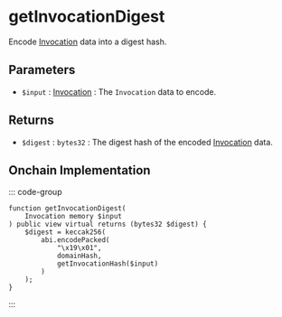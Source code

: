 # getInvocationDigest
        
Encode [Invocation](/base-types/Invocation) data into a digest hash.

## Parameters

- `$input` : [Invocation](/base-types/Invocation) : The `Invocation` data to encode.

## Returns

- `$digest` : `bytes32` : The digest hash of the encoded [Invocation](/base-types/Invocation) data.

## Onchain Implementation

::: code-group

``` solidity [Types.sol:getInvocationDigest]
function getInvocationDigest(
	Invocation memory $input
) public view virtual returns (bytes32 $digest) {
	$digest = keccak256(
		abi.encodePacked(
			"\x19\x01",
			domainHash,
			getInvocationHash($input)
		)
	);
}
```

:::